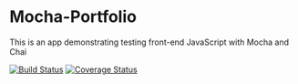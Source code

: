 # Mocha-Portfolio
This is an app demonstrating testing front-end JavaScript with Mocha and Chai

[![Build Status](https://travis-ci.org/erinpagemd/Mocha-Portfolio.svg?branch=master)](https://travis-ci.org/erinpagemd/mocha-portfolio)
[![Coverage Status](https://coveralls.io/repos/erinpagemd/mocha-portfolio/badge.svg)](https://coveralls.io/r/erinpagemd/mocha-portfolio)

